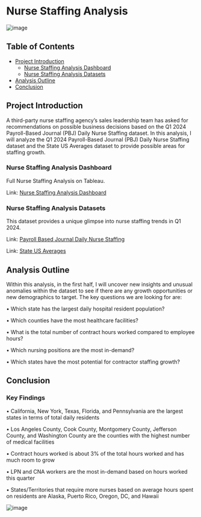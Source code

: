 # Nurse Staffing Analysis

![image](https://github.com/user-attachments/assets/13de14d7-19ad-44b2-8c67-34b691aac12d)

## Table of Contents

- [Project Introduction](#project-introduction)
    - [Nurse Staffing Analysis Dashboard](#nurse-staffing-analysis-dashboard)
    - [Nurse Staffing Analysis Datasets](#nurse-staffing-analysis-datasets)
- [Analysis Outline](#analysis-outline)
- [Conclusion](#conclusion)

## Project Introduction

A third-party nurse staffing agency’s sales leadership team has asked for recommendations on possible business decisions based on the Q1 2024 Payroll-Based Journal (PBJ) Daily Nurse Staffing dataset. In this analysis, I will analyze the Q1 2024 Payroll-Based Journal (PBJ) Daily Nurse Staffing dataset and the State US Averages dataset to provide possible areas for staffing growth.

### Nurse Staffing Analysis Dashboard

Full Nurse Staffing Analysis on Tableau.

Link: [Nurse Staffing Analysis Dashboard](https://public.tableau.com/views/nursing_hours_project/story?:language=en-US&:sid=&:redirect=auth&:display_count=n&:origin=viz_share_link)

### Nurse Staffing Analysis Datasets

This dataset provides a unique glimpse into nurse staffing trends in Q1 2024.

Link: [Payroll Based Journal Daily Nurse Staffing](https://data.cms.gov/quality-of-care/payroll-based-journal-daily-nurse-staffing/data)

Link: [State US Averages](https://data.cms.gov/provider-data/dataset/xcdc-v8bm)


## Analysis Outline

Within this analysis, in the first half, I will uncover new insights and unusual anomalies within the dataset to see if there are any growth opportunities or new demographics to target. The key questions we are looking for are:

• Which state has the largest daily hospital resident population?

• Which counties have the most healthcare facilities?

• What is the total number of contract hours worked compared to employee hours?

• Which nursing positions are the most in-demand?

• Which states have the most potential for contractor staffing growth?


## Conclusion

### Key Findings

• California, New York, Texas, Florida, and Pennsylvania are the largest states in terms of total daily residents

• Los Angeles County, Cook County, Montgomery County, Jefferson County, and Washington County are the counties with the highest number of medical facilities

• Contract hours worked is about 3% of the total hours worked and has much room to grow

• LPN and CNA workers are the most in-demand based on hours worked this quarter

• States/Territories that require more nurses based on average hours spent on residents are Alaska, Puerto Rico, Oregon, DC, and Hawaii

![image](https://github.com/user-attachments/assets/a6440b94-b725-4228-8232-3d8ec9d0faa2)
